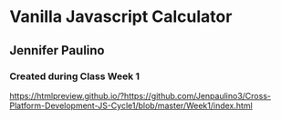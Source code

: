 # Vanilla Javascript Calculator

## Jennifer Paulino

### Created during Class Week 1

https://htmlpreview.github.io/?https://github.com/Jenpaulino3/Cross-Platform-Development-JS-Cycle1/blob/master/Week1/index.html 
